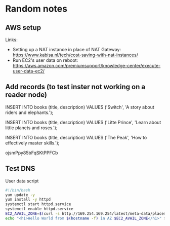 # Random notes

## AWS setup

Links:
- Setting up a NAT instance in place of NAT Gateway: https://www.kabisa.nl/tech/cost-saving-with-nat-instances/
- Run EC2's user data on reboot: https://aws.amazon.com/premiumsupport/knowledge-center/execute-user-data-ec2/

## Add records (to test inster not working on a reader node)

INSERT INTO books (title, description)
  VALUES ('Switch', 'A story about riders and elephants.');

INSERT INTO books (title, description)
  VALUES ('Litte Prince', 'Learn about little planets and roses.');

INSERT INTO books (title, description)
  VALUES ('The Peak', 'How to effectively master skills.');

ojsmPpy85bFqSKtPPFCb

## Test DNS

User data script

```bash
#!/bin/bash
yum update -y
yum install -y httpd
systemctl start httpd.service
systemctl enable httpd.service
EC2_AVAIL_ZONE=$(curl -s http://169.254.169.254/latest/meta-data/placement/availability-zone)
echo "<h1>Hello World from $(hostname -f) in AZ $EC2_AVAIL_ZONE</h1>" > /var/www/html/index.html
```